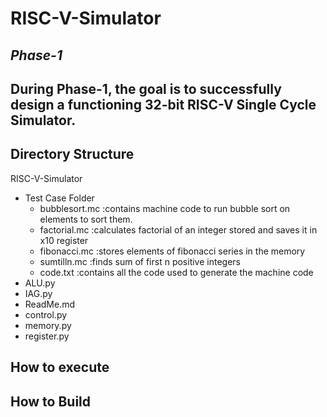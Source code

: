 # RISC-V-Simulator
## _Phase-1_



During Phase-1, the goal is to successfully design a functioning 32-bit RISC-V Single Cycle Simulator.
-

## Directory Structure
RISC-V-Simulator
- Test Case Folder
  - bubblesort.mc :contains machine code to run bubble sort on elements to sort them.
  - factorial.mc :calculates factorial of an integer stored and saves it in x10 register
  - fibonacci.mc :stores elements of fibonacci series in the memory
  - sumtilln.mc :finds sum of first n positive integers
  - code.txt :contains all the code used to generate the machine code
 - ALU.py
 - IAG.py
 - ReadMe.md
 - control.py
 - memory.py
 - register.py

## How to execute


## How to Build
